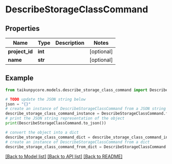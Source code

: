 # DescribeStorageClassCommand


## Properties

Name | Type | Description | Notes
------------ | ------------- | ------------- | -------------
**project_id** | **int** |  | [optional] 
**name** | **str** |  | [optional] 

## Example

```python
from taikunpycore.models.describe_storage_class_command import DescribeStorageClassCommand

# TODO update the JSON string below
json = "{}"
# create an instance of DescribeStorageClassCommand from a JSON string
describe_storage_class_command_instance = DescribeStorageClassCommand.from_json(json)
# print the JSON string representation of the object
print(DescribeStorageClassCommand.to_json())

# convert the object into a dict
describe_storage_class_command_dict = describe_storage_class_command_instance.to_dict()
# create an instance of DescribeStorageClassCommand from a dict
describe_storage_class_command_from_dict = DescribeStorageClassCommand.from_dict(describe_storage_class_command_dict)
```
[[Back to Model list]](../README.md#documentation-for-models) [[Back to API list]](../README.md#documentation-for-api-endpoints) [[Back to README]](../README.md)


